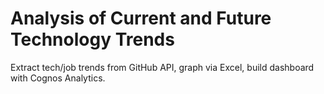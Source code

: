 # Analysis of Current and Future Technology Trends
Extract tech/job trends from GitHub API, graph via Excel, build dashboard with Cognos
Analytics.
